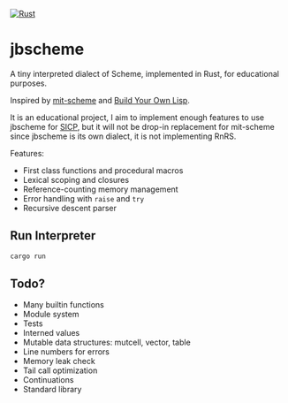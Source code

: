 [![Rust](https://github.com/jbchouinard/jblisp2/actions/workflows/rust.yml/badge.svg)](https://github.com/jbchouinard/jblisp2/actions/workflows/rust.yml)
# jbscheme

A tiny interpreted dialect of Scheme, implemented in Rust, for educational purposes.

Inspired by [mit-scheme](https://www.gnu.org/software/mit-scheme/) and
[Build Your Own Lisp](http://www.buildyourownlisp.com/).

It is an educational project, I aim to implement enough features to use jbscheme for
[SICP](https://mitpress.mit.edu/sites/default/files/sicp/index.html),
but it will not be drop-in replacement for mit-scheme since jbscheme is its own dialect,
it is not implementing RnRS.

Features:
- First class functions and procedural macros
- Lexical scoping and closures
- Reference-counting memory management
- Error handling with `raise` and `try`
- Recursive descent parser

## Run Interpreter

```bash
cargo run
```

## Todo?
- Many builtin functions
- Module system
- Tests
- Interned values
- Mutable data structures: mutcell, vector, table
- Line numbers for errors
- Memory leak check
- Tail call optimization
- Continuations
- Standard library
